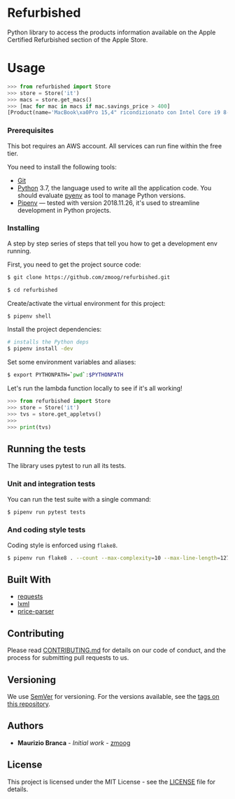 # Refurbished

Python library to access the products information available on the Apple Certified Refurbished section of the Apple Store.

# Usage

```python
>>> from refurbished import Store
>>> store = Store('it')
>>> macs = store.get_macs()
>>> [mac for mac in macs if mac.savings_price > 400]
[Product(name='MacBook\xa0Pro 15,4" ricondizionato con Intel Core i9 8-core a 2,3GHz e display Retina - Grigio siderale', price=Decimal('2619.00'), previous_price=Decimal('3079.00'), savings_price=Decimal('460.00'))]
```

### Prerequisites

This bot requires an AWS account. All services can run fine within the free tier.

You need to install the following tools:

* [Git](https://git-scm.com)
* [Python](https://www.python.org) 3.7, the language used to write all the application code. You should evaluate [pyenv](https://github.com/pyenv/pyenv#installation) as tool to manage Python versions.
* [Pipenv](https://pipenv.kennethreitz.org/en/latest/) — tested with version 2018.11.26, it's used to streamline development in Python projects.


### Installing

A step by step series of steps that tell you how to get a development env running.

First, you need to get the project source code:

```bash
$ git clone https://github.com/zmoog/refurbished.git

$ cd refurbished
```

Create/activate the virtual environment for this project:

```bash
$ pipenv shell
```


Install the project dependencies:

```bash
# installs the Python deps
$ pipenv install -dev
```


Set some environment variables and aliases:

```bash
$ export PYTHONPATH=`pwd`:$PYTHONPATH 
```

Let's run the lambda function locally to see if it's all working!

```python
>>> from refurbished import Store
>>> store = Store('it')
>>> tvs = store.get_appletvs()
>>> 
>>> print(tvs)

```

## Running the tests

The library uses pytest to run all its tests.

### Unit and integration tests

You can run the test suite with a single command:

```bash
$ pipenv run pytest tests
```

### And coding style tests

Coding style is enforced using `flake8`.

```bash
$ pipenv run flake8 . --count --max-complexity=10 --max-line-length=127 --statistics
```



## Built With

* [requests](https://requests.readthedocs.io/en/master/)
* [lxml](https://lxml.de)
* [price-parser](https://github.com/scrapinghub/price-parser)


## Contributing

Please read [CONTRIBUTING.md](https://gist.github.com/zmoog/76aef48ad9d9faa096c41c7b16f2fc7c) for details on our code of conduct, and the process for submitting pull requests to us.

## Versioning

We use [SemVer](http://semver.org/) for versioning. For the versions available, see the [tags on this repository](https://github.com/your/project/tags). 

## Authors

* **Maurizio Branca** - *Initial work* - [zmoog](https://github.com/zmoog)

## License

This project is licensed under the MIT License - see the [LICENSE](LICENSE) file for details.

